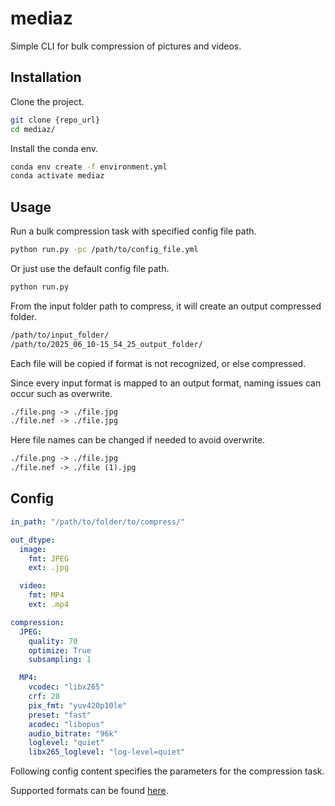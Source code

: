 # mediaz

Simple CLI for bulk compression of pictures and videos.

## Installation

Clone the project.

```bash
git clone {repo_url}
cd mediaz/
```

Install the conda env.

```bash
conda env create -f environment.yml
conda activate mediaz
```

## Usage

Run a bulk compression task with specified config file path.

```bash
python run.py -pc /path/to/config_file.yml
```

Or just use the default config file path.

```bash
python run.py
```

From the input folder path to compress, it will create an output compressed folder.

```txt
/path/to/input_folder/
/path/to/2025_06_10-15_54_25_output_folder/
```

Each file will be copied if format is not recognized, or else compressed.

Since every input format is mapped to an output format, naming issues can occur such as overwrite.

```txt
./file.png -> ./file.jpg
./file.nef -> ./file.jpg
```

Here file names can be changed if needed to avoid overwrite.

```txt
./file.png -> ./file.jpg
./file.nef -> ./file (1).jpg
```

## Config

```yaml
in_path: "/path/to/folder/to/compress/"

out_dtype:
  image:
    fmt: JPEG
    ext: .jpg

  video:
    fmt: MP4
    ext: .mp4

compression:
  JPEG:
    quality: 70
    optimize: True
    subsampling: 1

  MP4:
    vcodec: "libx265"
    crf: 28
    pix_fmt: "yuv420p10le"
    preset: "fast"
    acodec: "libopus"
    audio_bitrate: "96k"
    loglevel: "quiet"
    libx265_loglevel: "log-level=quiet"
```

Following config content specifies the parameters for the compression task.

Supported formats can be found [here](./mediaz/dtype/dtype_support.py).
